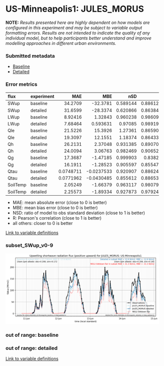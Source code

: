 # US-Minneapolis1: JULES_MORUS

**NOTE:** *Results presented here are highly dependent on how models are configured in this experiment and may be subject to variable output formatting errors. Results are not intended to indicate the quality of any individual model, but to help participants better understand and improve modelling approaches in different urban environments.*

### Submitted metadata

- [Baseline](JULES_MORUS_US-Minneapolis1_baseline_attrs.md)
- [Detailed](JULES_MORUS_US-Minneapolis1_detailed_attrs.md)

### Error metrics

| flux     | experiment   |        MAE |         MBE |      nSD |        R |          5th |        95th |      RMSE |    cRMSE |       AMBE |       1-nSD |       1-R |   nSkewness |   nKurtosis |   Overlap |
|:---------|:-------------|-----------:|------------:|---------:|---------:|-------------:|------------:|----------:|---------:|-----------:|------------:|----------:|------------:|------------:|----------:|
| SWup     | baseline     | 34.2709    | -32.3781    | 0.589144 | 0.886123 |  1.53112     | 141.173     | 62.368    | 0.550439 | 32.3781    | 0.410856    | 0.113877  |   0.506897  |   0.892658  | 0.128313  |
| SWup     | detailed     | 31.6599    | -28.3374    | 0.620866 | 0.863844 |  1.49769     | 129.811     | 61.1278   | 0.559296 | 28.3374    | 0.379135    | 0.136156  |   0.553497  |   0.979882  | 0.104489  |
| LWup     | baseline     |  8.92416   |   1.32843   | 0.960238 | 0.986092 |  2.05474     |  11.8293    | 12.2674   | 0.168201 |  1.32843   | 0.0397633   | 0.0139083 |   0.941127  |   0.564708  | 0.0763222 |
| LWup     | detailed     |  7.68464   |   0.593631  | 0.97085  | 0.989196 |  0.854357    |   9.12411   | 10.7283   | 0.147741 |  0.593631  | 0.0291512   | 0.0108038 |   0.800152  |   0.514577  | 0.0663167 |
| Qle      | baseline     | 21.5226    |  15.3926    | 1.27361  | 0.865905 |  4.03453     |  69.6569    | 39.007    | 0.645316 | 15.3926    | 0.27361     | 0.134095  |   0.184098  |   0.553309  | 0.147514  |
| Qle      | detailed     | 19.3097    |  12.1551    | 1.18374  | 0.864332 |  3.96499     |  52.8581    | 35.2519   | 0.595778 | 12.1551    | 0.183739    | 0.135668  |   0.184653  |   0.552829  | 0.135123  |
| Qh       | baseline     | 26.2131    |   2.37048   | 0.931385 | 0.890703 | 10.5945      |   4.22955   | 38.4195   | 0.456402 |  2.37048   | 0.0686159   | 0.109297  |   0.200099  |   0.79881   | 0.172616  |
| Qh       | detailed     | 24.0094    |   3.06763   | 0.982469 | 0.906525 |  9.77673     |   4.40042   | 36.1683   | 0.428929 |  3.06763   | 0.017532    | 0.093475  |   0.189002  |   0.661219  | 0.143809  |
| Qg       | baseline     | 17.3687    |  -1.47185   | 0.999903 | 0.83829  |  4.94455     |  16.133     | 25.4343   | 0.568672 |  1.47185   | 0.000104715 | 0.16171   |   0.417143  |   0.539972  | 0.134081  |
| Qg       | detailed     | 16.1911    |  -1.28523   | 0.905597 | 0.855479 |  0.889274    |  23.5255    | 23.2655   | 0.520256 |  1.28523   | 0.0944098   | 0.144521  |   0.422253  |   0.645749  | 0.136294  |
| Qtau     | baseline     |  0.0748711 |  -0.0237533 | 0.920907 | 0.886249 |  0.000705066 |   0.0509355 |  0.11028  | 0.464503 |  0.0237533 | 0.0790947   | 0.113751  |   0.0857854 |   0.30475   | 0.0670353 |
| Qtau     | detailed     |  0.0771962 |  -0.0430485 | 0.855612 | 0.886534 |  0.00250898  |   0.101238  |  0.115803 | 0.463696 |  0.0430485 | 0.14439     | 0.113466  |   0.0958021 |   0.310013  | 0.0870547 |
| SoilTemp | baseline     |  2.05249   |  -1.66379   | 0.963117 | 0.980797 |  0.842312    |   2.89157   |  2.65369  | 0.195833 |  1.66379   | 0.0368767   | 0.0192034 |   0.854029  |   0.0589685 | 0.218821  |
| SoilTemp | detailed     |  2.25573   |  -1.89334   | 0.927873 | 0.979242 |  0.0284422   |   3.57989   |  2.90816  | 0.209103 |  1.89334   | 0.0721204   | 0.0207581 |   0.320274  |   0.105902  | 0.225182  |

 - MAE: mean absolute error (close to 0 is better)
 - MBE: mean bias error (close to 0 is better)
 - NSD: ratio of model to obs standard deviation (close to 1 is better)
 - R: Pearson's correlation (close to 1 is better)
 - all others: closer to 0 is better

[Link to variable definitions](../modelattrs/variable_definitions.md)

### <a name="subset_swup_v0-9"></a>subset_SWup_v0-9
[![JULES_MORUS_US-Minneapolis1_subset_SWup_v0-9.png](JULES_MORUS_US-Minneapolis1_subset_SWup_v0-9.png)](JULES_MORUS_US-Minneapolis1_subset_SWup_v0-9.png)

### out of range: baseline


### out of range: detailed



[Link to variable definitions](../modelattrs/variable_definitions.md)


